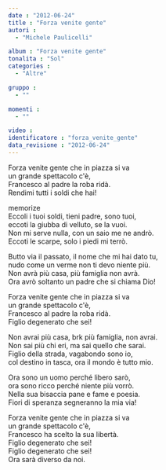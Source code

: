 ```yaml
---
date : "2012-06-24"
title : "Forza venite gente"
autori : 
  - "Michele Paulicelli"

album : "Forza venite gente"
tonalita : "Sol"
categories : 
  - "Altre"

gruppo : 
  - ""

momenti : 
  - ""

video : 
identificatore : "forza_venite_gente"
data_revisione : "2012-06-24"
---
```

  
  
  
  
  
  
  
   
Forza venite gente che in piazza si va  
un grande spettacolo c'è,    
Francesco al padre la roba ridà.   
Rendimi tutti i soldi che hai!  
  
  
  
memorize  
 Eccoli i tuoi soldi, tieni padre, sono tuoi,   
eccoti la giubba di velluto, se la vuoi.   
Non mi serve nulla, con un saio me ne andrò.   
Eccoti le scarpe, solo i piedi mi terrò.   
  
  
  
 Butto via il passato, il nome che mi hai dato tu,   
nudo come un verme non ti devo niente più.   
Non avrà più casa, più famiglia non avrà.   
Ora avrò soltanto un padre che si chiama Dio!   
  
  
  
Forza venite gente che in piazza si va  
un grande spettacolo c'è,    
Francesco al padre la roba ridà.   
Figlio degenerato che sei!  
  
  
  
 Non avrai più casa, brk più famiglia, non avrai.   
Non sai più chi eri, ma sai quello che sarai.   
Figlio della strada, vagabondo sono io,   
col destino in tasca, ora il mondo è tutto mio.   
  
  
  
 Ora sono un uomo perché libero sarò,   
ora sono ricco perché niente più vorrò.   
Nella sua bisaccia pane e fame e poesia.   
Fiori di speranza segneranno la mia via!   
  
  
  
Forza venite gente che in piazza si va  
un grande spettacolo c'è,    
Francesco ha scelto la sua libertà.   
Figlio degenerato che sei!  
Figlio degenerato che sei!   
Ora sarà diverso da noi.  
  
  
  
